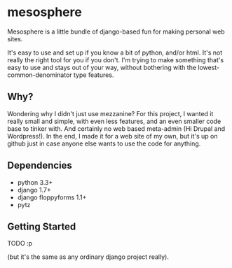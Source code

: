 mesosphere
==========

Mesosphere is a little bundle of django-based fun for making personal web sites.

It's easy to use and set up if you know a bit of python, and/or html. It's not really the right tool
for you if you don't. I'm trying to make something that's easy to use and stays out of your way,
without bothering with the lowest-common-denominator type features.

Why?
----

Wondering why I didn't just use mezzanine? For this project, I wanted it really small and simple,
with even less features, and an even smaller code base to tinker with. And certainly no web based
meta-admin (Hi Drupal and Wordpress!). In the end, I made it for a web site of my own, but it's up
on github just in case anyone else wants to use the code for anything.

Dependencies
------------

* python 3.3+
* django 1.7+
* django floppyforms 1.1+
* pytz

Getting Started
---------------

TODO :p

(but it's the same as any ordinary django project really).


